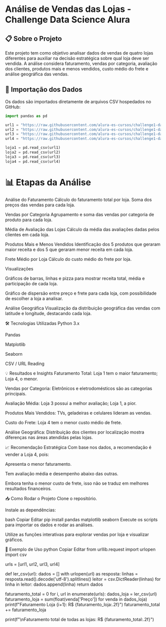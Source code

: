 # Análise de Vendas das Lojas - Challenge Data Science Alura

## 📋 Sobre o Projeto

Este projeto tem como objetivo analisar dados de vendas de quatro lojas diferentes para auxiliar na decisão estratégica sobre qual loja deve ser vendida. A análise considera faturamento, vendas por categoria, avaliação dos clientes, produtos mais e menos vendidos, custo médio do frete e análise geográfica das vendas.

## 📂 Importação dos Dados

Os dados são importados diretamente de arquivos CSV hospedados no GitHub:

```python
import pandas as pd

url1 = "https://raw.githubusercontent.com/alura-es-cursos/challenge1-data-science/refs/heads/main/base-de-dados-challenge-1/loja_1.csv"
url2 = "https://raw.githubusercontent.com/alura-es-cursos/challenge1-data-science/refs/heads/main/base-de-dados-challenge-1/loja_2.csv"
url3 = "https://raw.githubusercontent.com/alura-es-cursos/challenge1-data-science/refs/heads/main/base-de-dados-challenge-1/loja_3.csv"
url4 = "https://raw.githubusercontent.com/alura-es-cursos/challenge1-data-science/refs/heads/main/base-de-dados-challenge-1/loja_4.csv"

loja1 = pd.read_csv(url1)
loja2 = pd.read_csv(url2)
loja3 = pd.read_csv(url3)
loja4 = pd.read_csv(url4)

```

# 📊 Etapas da Análise
Análise do Faturamento
Cálculo do faturamento total por loja.
Soma dos preços das vendas para cada loja.

Vendas por Categoria
Agrupamento e soma das vendas por categoria de produto para cada loja.

Média de Avaliação das Lojas
Cálculo da média das avaliações dadas pelos clientes em cada loja.

Produtos Mais e Menos Vendidos
Identificação dos 5 produtos que geraram maior receita e dos 5 que geraram menor receita em cada loja.

Frete Médio por Loja
Cálculo do custo médio do frete por loja.

Visualizações

Gráficos de barras, linhas e pizza para mostrar receita total, média e participação de cada loja.

Gráfico de dispersão entre preço e frete para cada loja, com possibilidade de escolher a loja a analisar.

Análise Geográfica
Visualização da distribuição geográfica das vendas com latitude e longitude, destacando cada loja.

🛠 Tecnologias Utilizadas
Python 3.x

Pandas

Matplotlib

Seaborn

CSV / URL Reading

💡 Resultados e Insights
Faturamento Total: Loja 1 tem o maior faturamento; Loja 4, o menor.

Vendas por Categoria: Eletrônicos e eletrodomésticos são as categorias principais.

Avaliação Média: Loja 3 possui a melhor avaliação; Loja 1, a pior.

Produtos Mais Vendidos: TVs, geladeiras e celulares lideram as vendas.

Custo do Frete: Loja 4 tem o menor custo médio de frete.

Análise Geográfica: Distribuição dos clientes por localização mostra diferenças nas áreas atendidas pelas lojas.

📈 Recomendação Estratégica
Com base nos dados, a recomendação é vender a Loja 4, pois:

Apresenta o menor faturamento.

Tem avaliação média e desempenho abaixo das outras.

Embora tenha o menor custo de frete, isso não se traduz em melhores resultados financeiros.

📥 Como Rodar o Projeto
Clone o repositório.

Instale as dependências:

bash
Copiar
Editar
pip install pandas matplotlib seaborn
Execute os scripts para importar os dados e rodar as análises.

Utilize as funções interativas para explorar vendas por loja e visualizar gráficos.

📄 Exemplo de Uso
python
Copiar
Editar
from urllib.request import urlopen
import csv

urls = [url1, url2, url3, url4]

def ler_csv(url):
    dados = []
    with urlopen(url) as resposta:
        linhas = resposta.read().decode('utf-8').splitlines()
        leitor = csv.DictReader(linhas)
        for linha in leitor:
            dados.append(linha)
    return dados

faturamento_total = 0
for i, url in enumerate(urls):
    dados_loja = ler_csv(url)
    faturamento_loja = sum(float(venda['Preço']) for venda in dados_loja)
    print(f"Faturamento Loja {i+1}: R$ {faturamento_loja:.2f}")
    faturamento_total += faturamento_loja

print(f"\nFaturamento total de todas as lojas: R$ {faturamento_total:.2f}")
